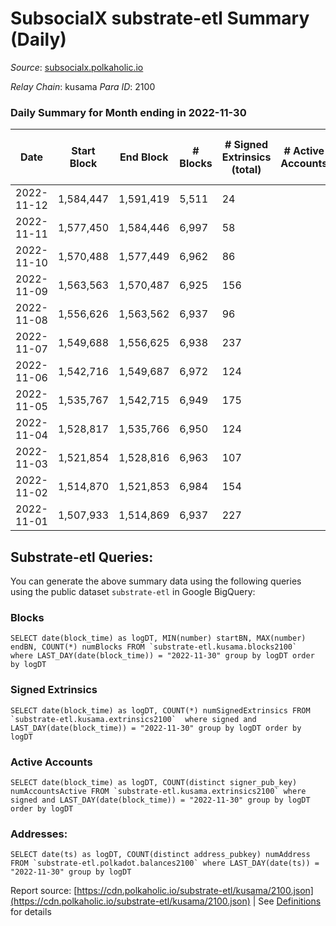 # SubsocialX substrate-etl Summary (Daily)

_Source_: [subsocialx.polkaholic.io](https://subsocialx.polkaholic.io)

*Relay Chain*: kusama
*Para ID*: 2100



### Daily Summary for Month ending in 2022-11-30


| Date | Start Block | End Block | # Blocks | # Signed Extrinsics (total) | # Active Accounts | # Passive | # New | # Addresses with Balances | # Events | # Transfers | # XCM Transfers In | # XCM Transfers Out |
| ---- | ----------- | --------- | -------- | --------------------------- | ----------------- | --------- | ----- | ------------------------- | -------- | ----------- | ------------------ | ------------------- |
| 2022-11-12 | 1,584,447 | 1,591,419 | 5,511  | 24 |  |  |  |  | 11,097 |   |   |   |
| 2022-11-11 | 1,577,450 | 1,584,446 | 6,997  | 58 |  |  |  |  | 14,185 |   |   |   |
| 2022-11-10 | 1,570,488 | 1,577,449 | 6,962  | 86 |  |  |  |  | 14,208 |   |   |   |
| 2022-11-09 | 1,563,563 | 1,570,487 | 6,925  | 156 |  |  |  |  | 14,372 | 1  |   |   |
| 2022-11-08 | 1,556,626 | 1,563,562 | 6,937  | 96 |  |  |  |  | 14,284 |   |   |   |
| 2022-11-07 | 1,549,688 | 1,556,625 | 6,938  | 237 |  |  |  |  | 14,725 |   |   |   |
| 2022-11-06 | 1,542,716 | 1,549,687 | 6,972  | 124 |  |  |  |  | 14,456 |   |   |   |
| 2022-11-05 | 1,535,767 | 1,542,715 | 6,949  | 175 |  |  |  |  | 14,566 |   |   |   |
| 2022-11-04 | 1,528,817 | 1,535,766 | 6,950  | 124 |  |  |  |  | 14,259 |   |   |   |
| 2022-11-03 | 1,521,854 | 1,528,816 | 6,963  | 107 |  |  |  |  | 14,255 |   |   |   |
| 2022-11-02 | 1,514,870 | 1,521,853 | 6,984  | 154 |  |  |  |  | 14,419 |   |   |   |
| 2022-11-01 | 1,507,933 | 1,514,869 | 6,937  | 227 |  |  |  |  | 14,532 |   |   |   |

## Substrate-etl Queries:
You can generate the above summary data using the following queries using the public dataset `substrate-etl` in Google BigQuery:


### Blocks
```
SELECT date(block_time) as logDT, MIN(number) startBN, MAX(number) endBN, COUNT(*) numBlocks FROM `substrate-etl.kusama.blocks2100`  where LAST_DAY(date(block_time)) = "2022-11-30" group by logDT order by logDT
```


### Signed Extrinsics
```
SELECT date(block_time) as logDT, COUNT(*) numSignedExtrinsics FROM `substrate-etl.kusama.extrinsics2100`  where signed and LAST_DAY(date(block_time)) = "2022-11-30" group by logDT order by logDT
```


### Active Accounts
```
SELECT date(block_time) as logDT, COUNT(distinct signer_pub_key) numAccountsActive FROM `substrate-etl.kusama.extrinsics2100` where signed and LAST_DAY(date(block_time)) = "2022-11-30" group by logDT order by logDT
```


### Addresses:
```
SELECT date(ts) as logDT, COUNT(distinct address_pubkey) numAddress FROM `substrate-etl.polkadot.balances2100` where LAST_DAY(date(ts)) = "2022-11-30" group by logDT
```



Report source: [https://cdn.polkaholic.io/substrate-etl/kusama/2100.json](https://cdn.polkaholic.io/substrate-etl/kusama/2100.json) | See [Definitions](/DEFINITIONS.md) for details
